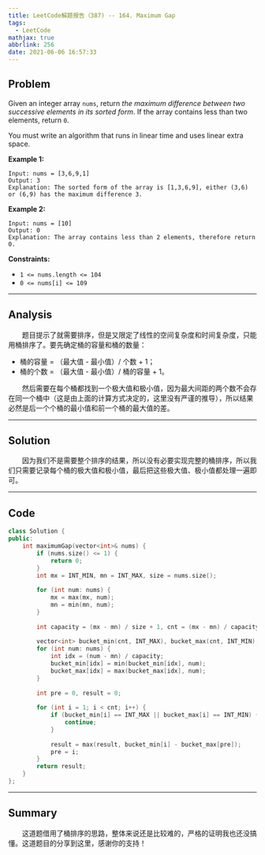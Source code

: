 ```yaml
---
title: LeetCode解题报告（387) -- 164. Maximum Gap
tags:
  - LeetCode
mathjax: true
abbrlink: 256
date: 2021-06-06 16:57:33
---
```


## Problem

Given an integer array `nums`, return *the maximum difference between two successive elements in its sorted form*. If the array contains less than two elements, return `0`.

You must write an algorithm that runs in linear time and uses linear extra space.

<!-- more -->

**Example 1:**

```
Input: nums = [3,6,9,1]
Output: 3
Explanation: The sorted form of the array is [1,3,6,9], either (3,6) or (6,9) has the maximum difference 3.
```

**Example 2:**

```
Input: nums = [10]
Output: 0
Explanation: The array contains less than 2 elements, therefore return 0.
```



**Constraints:**

- `1 <= nums.length <= 104`
- `0 <= nums[i] <= 109`

------

## Analysis

&emsp;&emsp;题目提示了就需要排序，但是又限定了线性的空间复杂度和时间复杂度，只能用桶排序了。要先确定桶的容量和桶的数量：

- 桶的容量 = （最大值 - 最小值）/ 个数 + 1；
- 桶的个数 = （最大值 - 最小值）/ 桶的容量 + 1。

&emsp;&emsp;然后需要在每个桶都找到一个极大值和极小值，因为最大间距的两个数不会存在同一个桶中（这是由上面的计算方式决定的，这里没有严谨的推导），所以结果必然是后一个个桶的最小值和前一个桶的最大值的差。

------

## Solution

&emsp;&emsp;因为我们不是需要整个排序的结果，所以没有必要实现完整的桶排序，所以我们只需要记录每个桶的极大值和极小值，最后把这些极大值、极小值都处理一遍即可。

------

## Code

```c++
class Solution {
public:
    int maximumGap(vector<int>& nums) {
        if (nums.size() <= 1) {
            return 0;
        }
        int mx = INT_MIN, mn = INT_MAX, size = nums.size();
        
        for (int num: nums) {
            mx = max(mx, num);
            mn = min(mn, num);
        }
        
        int capacity = (mx - mn) / size + 1, cnt = (mx - mn) / capacity + 1;
        
        vector<int> bucket_min(cnt, INT_MAX), bucket_max(cnt, INT_MIN);
        for (int num: nums) {
            int idx = (num - mn) / capacity;
            bucket_min[idx] = min(bucket_min[idx], num);
            bucket_max[idx] = max(bucket_max[idx], num);
        }
        
        int pre = 0, result = 0;
        
        for (int i = 1; i < cnt; i++) {
            if (bucket_min[i] == INT_MAX || bucket_max[i] == INT_MIN) {
                continue;
            }
            
            result = max(result, bucket_min[i] - bucket_max[pre]);
            pre = i;
        }
        return result;
    }
};
```

------

## Summary

&emsp;&emsp;这道题借用了桶排序的思路，整体来说还是比较难的，严格的证明我也还没搞懂。这道题目的分享到这里，感谢你的支持！
